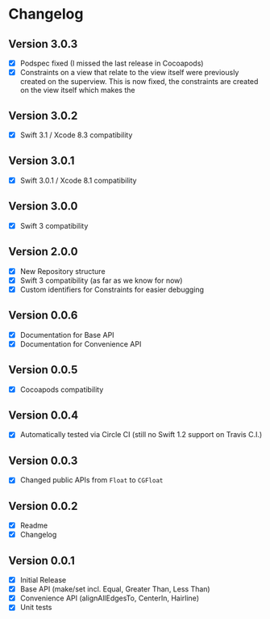 # Changelog

## Version 3.0.3

- [x] Podspec fixed (I missed the last release in Cocoapods)
- [x] Constraints on a view that relate to the view itself were previously created on the superview.
This is now fixed, the constraints are created on the view itself which makes the 

## Version 3.0.2

- [x] Swift 3.1 / Xcode 8.3 compatibility

## Version 3.0.1

- [x] Swift 3.0.1 / Xcode 8.1 compatibility

## Version 3.0.0

- [x] Swift 3 compatibility

## Version 2.0.0

- [x] New Repository structure
- [x] Swift 3 compatibility (as far as we know for now)
- [x] Custom identifiers for Constraints for easier debugging

## Version 0.0.6

- [x] Documentation for Base API
- [x] Documentation for Convenience API

## Version 0.0.5

- [x] Cocoapods compatibility

## Version 0.0.4

- [x] Automatically tested via Circle CI (still no Swift 1.2 support on Travis C.I.)

## Version 0.0.3

- [x] Changed public APIs from `Float` to `CGFloat`

## Version 0.0.2

- [x] Readme
- [x] Changelog

## Version 0.0.1

- [x] Initial Release
- [x] Base API (make/set incl. Equal, Greater Than, Less Than)
- [x] Convenience API (alignAllEdgesTo, CenterIn, Hairline)
- [x] Unit tests
